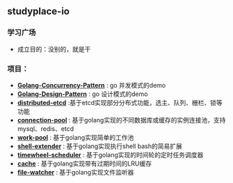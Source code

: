 ## studyplace-io
### 学习广场

- 成立目的：没别的，就是干

### 项目：

- [**Golang-Concurrency-Pattern**](https://github.com/studyplace-io/Golang-Concurrency-Pattern-Demo) : go 并发模式的demo
- [**Golang-Design-Pattern**](https://github.com/studyplace-io/Golang-Design-Pattern-Demo) : go 设计模式的demo
- [**distributed-etcd**](https://github.com/studyplace-io/distributed-etcd) :基于etcd实现部分分布式功能，选主、队列、栅栏、锁等功能
- [**connection-pool**](https://github.com/studyplace-io/connection-pool) : 基于golang实现的不同数据库或缓存的实例连接池，支持mysql、redis、etcd
- [**work-pool**](https://github.com/studyplace-io/work-pool) : 基于golang实现简单的工作池
- [**shell-extender**](https://github.com/studyplace-io/shell-extender) : 基于golang实现执行shell bash的简易扩展
- [**timewheel-scheduler**](https://github.com/studyplace-io/timewheel-sheduler-demo) : 基于golang实现的时间轮的定时任务调度器
- [**cache**](https://github.com/studyplace-io/cache-demo) : 基于golang实现带有过期时间的LRU缓存
- [**file-watcher**](https://github.com/studyplace-io/file-watcher) : 基于golang实现文件监听器
